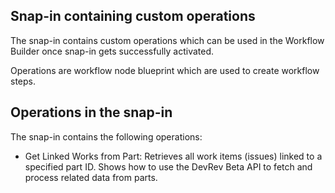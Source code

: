 ## Snap-in containing custom operations

The snap-in contains custom operations which can be used in the Workflow Builder once snap-in gets successfully activated.

Operations are workflow node blueprint which are used to create workflow steps.

## Operations in the snap-in

The snap-in contains the following operations:

- Get Linked Works from Part: Retrieves all work items (issues) linked to a specified part ID. Shows how to use the DevRev Beta API to fetch and process related data from parts.
